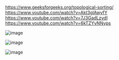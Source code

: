 https://www.geeksforgeeks.org/topological-sorting/ \
https://www.youtube.com/watch?v=Akt3glAwyfY \
https://www.youtube.com/watch?v=7J3GadLzydI \
https://www.youtube.com/watch?v=6kTZYvNNyps

![image](https://github.com/VIK2395/DSA/assets/50545334/fafbaa89-e980-41e0-8a80-85be5f8ec18e)

![image](https://github.com/VIK2395/DSA/assets/50545334/6e5c50e2-3d59-4a5d-bbf0-bc873153c3a1)

![image](https://github.com/VIK2395/DSA/assets/50545334/bf986941-d847-46d6-84c2-a386af3b2d9b)

